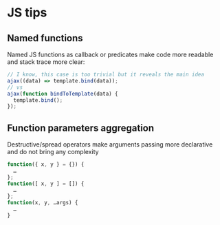 # JS tips

## Named functions
Named JS functions as callback or predicates make code more readable and stack trace more clear:
```js
// I know, this case is too trivial but it reveals the main idea 
ajax((data) => template.bind(data));
// vs
ajax(function bindToTemplate(data) {
  template.bind();
});
```

## Function parameters aggregation
Destructive/spread operators make arguments passing more declarative and do not bring any complexity
```js
function({ x, y } = {}) {
  …
};
function([ x, y ] = []) {
  …
};
function(x, y, …args) {
  …
} 
```
